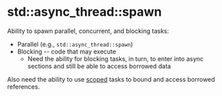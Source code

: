# std::async_thread::spawn

Ability to spawn parallel, concurrent, and blocking tasks:

- Parallel (e.g., `std::async_thread::spawn`)
- Blocking -- code that may execute
  - Need the ability for blocking tasks, in turn, to enter into async sections and still be able to access borrowed data

Also need the ability to use [scoped](../compose_control_scheduling/scoped.md) tasks to bound and access borrowed references.
